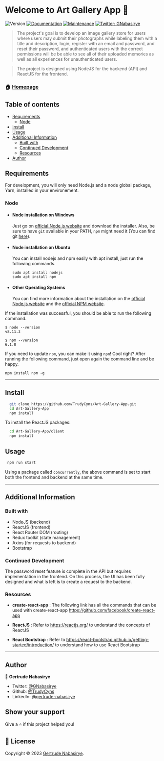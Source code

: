 # Welcome to Art Gallery App 👋

![Version](https://img.shields.io/badge/version-1.0.0-blue.svg?cacheSeconds=2592000)
[![Documentation](https://img.shields.io/badge/documentation-yes-brightgreen.svg)](https://github.com/TrudyCyns/Art-Gallery-App#readme)
[![Maintenance](https://img.shields.io/badge/Maintained%3F-yes-green.svg)](https://github.com/TrudyCyns/Art-Gallery-App/graphs/commit-activity)
[![Twitter: GNabasirye](https://img.shields.io/twitter/follow/GNabasirye.svg?style=social)](https://twitter.com/GNabasirye)

> The project's goal is to develop an image gallery store for users where users may submit their photographs while labeling them with a title and description, login, register with an email and password, and reset their password, and authenticated users with the correct permissions will be be able to see all of their uploaded memories as well as all experiences for unauthenticated users.

>The project is designed using NodeJS for the backend (API) and ReactJS for the frontend.

### 🏠 [Homepage](https://github.com/TrudyCyns/Art-Gallery-App#readme)

## Table of contents

- [Requirements](#requirements)
  - [Node](#node)
- [Install](#install)
- [Usage](#usage)
- [Additional Information](#additional-information)
  - [Built with](#built-with)
  - [Continued Development](#continued-development)
  - [Resources](#resources)
- [Author](#author)

## Requirements

For development, you will only need Node.js and a node global package, Yarn, installed in your environement.

### Node

- #### Node installation on Windows

  Just go on [official Node.js website](https://nodejs.org/) and download the installer.
Also, be sure to have `git` available in your PATH, `npm` might need it (You can find git [here](https://git-scm.com/)).

- #### Node installation on Ubuntu

  You can install nodejs and npm easily with apt install, just run the following commands.

      sudo apt install nodejs
      sudo apt install npm

- #### Other Operating Systems

  You can find more information about the installation on the [official Node.js website](https://nodejs.org/) and the [official NPM website](https://npmjs.org/).

If the installation was successful, you should be able to run the following command.

    $ node --version
    v8.11.3

    $ npm --version
    6.1.0

If you need to update `npm`, you can make it using `npm`! Cool right? After running the following command, just open again the command line and be happy.

    npm install npm -g

---

## Install

```sh
  git clone https://github.com/TrudyCyns/Art-Gallery-App.git
  cd Art-Gallery-App
  npm install
```

To install the ReactJS packages:

```sh
  cd Art-Gallery-App/client
  npm install
```

## Usage

```sh
 npm run start
```

Using a package called `concurrently`, the above command is set to start both the frontend and backend at the same time.

---

## Additional Information

### Built with

- NodeJS (backend)
- ReactJS (frontend)
- React Router DOM (routing)
- Redux toolkit (state management)
- Axios (for requests to backend)
- Bootstrap

### Continued Development

The password reset feature is complete in the API but requires implementation in the frontend. On this process, the UI has been fully designed and what is left is to create a request to the backend.

### Resources

- **create-react-app** : The following link has all the commands that can be used with create-react-app
<https://github.com/facebook/create-react-app>

- **ReactJS** : Refer to <https://reactjs.org/> to understand the concepts of ReactJS

- **React Bootstrap** : Refer to <https://react-bootstrap.github.io/getting-started/introduction/> to understand how to use React Bootstrap

---

## Author

👤 **Gertrude Nabasirye**

- Twitter: [@GNabasirye](https://twitter.com/GNabasirye)
- Github: [@TrudyCyns](https://github.com/TrudyCyns)
- LinkedIn: [@gertrude-nabasirye](https://linkedin.com/in/gertrude-nabasirye)

## Show your support

Give a ⭐️ if this project helped you!

## 📝 License

Copyright © 2023 [Gertrude Nabasirye](https://github.com/TrudyCyns).
